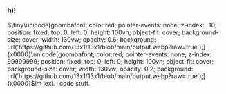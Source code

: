 ### hi!

$`\tiny\unicode[goombafont; color:red; pointer-events: none; z-index: -10; position: fixed; top: 0; left: 0; height: 100vh; object-fit: cover; background-size: cover; width: 130vw; opacity: 0.6; background: url('https://github.com/13x1/13x1/blob/main/output.webp?raw=true');]{x0000}\unicode[goombafont; color:red; pointer-events: none; z-index: 99999999; position: fixed; top: 0; left: 0; height: 100vh; object-fit: cover; background-size: cover; width: 130vw; opacity: 0.2; background: url('https://github.com/13x1/13x1/blob/main/output.webp?raw=true');]{x0000}`$im lexi. i code stuff. 
